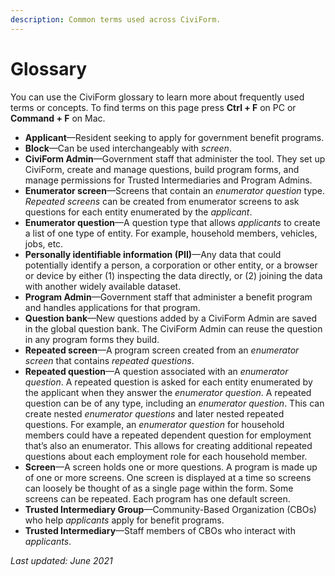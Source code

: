 ```yaml
---
description: Common terms used across CiviForm.
---
```


# Glossary

​You can use the CiviForm glossary to learn more about frequently used terms or concepts. To find terms on this page press **Ctrl + F** on PC or **Command + F** on Mac.

* **Applicant**—Resident seeking to apply for government benefit programs.
* **Block**—Can be used interchangeably with _screen_.
* **CiviForm Admin**—Government staff that administer the tool. They set up CiviForm, create and manage questions, build program forms, and manage permissions for Trusted Intermediaries and Program Admins.
* **Enumerator screen**—Screens that contain an _enumerator question_ type. _Repeated screens_ can be created from enumerator screens to ask questions for each entity enumerated by the _applicant_.
* **Enumerator question**—A question type that allows _applicants_ to create a list of one type of entity. For example, household members, vehicles, jobs, etc.
* **Personally identifiable information (PII)**—Any data that could potentially identify a person, a corporation or other entity, or a browser or device by either (1) inspecting the data directly, or (2) joining the data with another widely available dataset.
* **Program Admin**—Government staff that administer a benefit program and handles applications for that program.
* **Question bank**—New questions added by a CiviForm Admin are saved in the global question bank. The CiviForm Admin can reuse the question in any program forms they build.
* **Repeated screen**—A program screen created from an _enumerator screen_ that contains _repeated questions_.
* **Repeated question**—A question associated with an _enumerator question_. A repeated question is asked for each entity enumerated by the applicant when they answer the _enumerator question_. A repeated question can be of any type, including an _enumerator question_. This can create nested _enumerator questions_ and later nested repeated questions. For example, an _enumerator question_ for household members could have a repeated dependent question for employment that’s also an enumerator. This allows for creating additional repeated questions about each employment role for each household member.
* **Screen**—A screen holds one or more questions. A program is made up of one or more screens. One screen is displayed at a time so screens can loosely be thought of as a single page within the form. Some screens can be repeated. Each program has one default screen.
* **Trusted Intermediary Group**—Community-Based Organization (CBOs) who help _applicants_ apply for benefit programs.
* **Trusted Intermediary**—Staff members of CBOs who interact with _applicants_.

_Last updated: June 2021_
